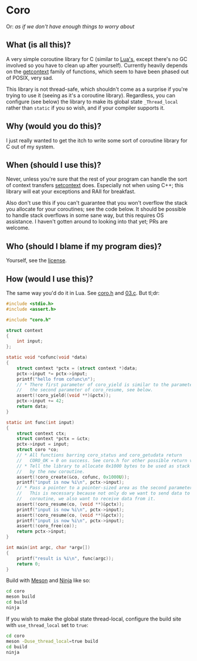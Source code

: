 # Coro

Or: _as if we don't have enough things to worry about_

## What (is all this)?

A very simple coroutine library for C (similar to
[Lua's](https://www.lua.org/manual/5.1/manual.html#2.11), except there's no
GC involved so you have to clean up after yourself). Currently heavily depends
on the [getcontext](https://linux.die.net/man/3/getcontext) family of
functions, which seem to have been phased out of POSIX, very sad.

This library is not thread-safe, which shouldn't come as a surprise if you're
trying to use it (seeing as it's a coroutine library). Regardless, you can
configure (see below) the library to make its global state `_Thread_local`
rather than `static` if you so wish, and if your compiler supports it.

## Why (would you do this)?

I just really wanted to get the itch to write some sort of coroutine library
for C out of my system.

## When (should I use this)?

Never, unless you're sure that the rest of your program can handle the sort
of context transfers
[setcontext](https://linux.die.net/man/3/getcontext) does. Especially not when
using C++; this library will eat your exceptions and RAII for breakfast.

Also don't use this if you can't guarantee that you won't overflow the stack
you allocate for your coroutines; see the code below. It should be possible
to handle stack overflows in some sane way, but this requires OS assistance.
I haven't gotten around to looking into that yet; PRs are welcome.

## Who (should I blame if my program dies)?

Yourself, see the [license](LICENSE.md).

## How (would I use this)?

The same way you'd do it in Lua. See [coro.h](include/coro.h) and
[03.c](test/03.c). But tl;dr:

```c
#include <stdio.h>
#include <assert.h>

#include "coro.h"

struct context
{
	int input;
};

static void *cofunc(void *data)
{
	struct context *pctx = (struct context *)data;
	pctx->input *= pctx->input;
	printf("hello from cofunc\n");
	// * There first parameter of coro_yield is similar to the parameter to
	//   the second parameter of coro_resume, see below.
	assert(!coro_yield((void **)&pctx));
	pctx->input += 42;
	return data;
}

static int func(int input)
{
	struct context ctx;
	struct context *pctx = &ctx;
	pctx->input = input;
	struct coro *co;
	// * All functions barring coro_status and coro_getudata return
	//   CORO_OK = 0 on success. See coro.h for other possible return values.
	// * Tell the library to allocate 0x1000 bytes to be used as stack
	//   by the new coroutine.
	assert(!coro_create(&co, cofunc, 0x1000U));
	printf("input is now %i\n", pctx->input);
	// * Pass a pointer to a pointer-sized area as the second parameter.
	//   This is necessary because not only do we want to send data to the
	//   coroutine, we also want to receive data from it.
	assert(!coro_resume(co, (void **)&pctx));
	printf("input is now %i\n", pctx->input);
	assert(!coro_resume(co, (void **)&pctx));
	printf("input is now %i\n", pctx->input);
	assert(!coro_free(co));
	return pctx->input;
}

int main(int argc, char *argv[])
{
	printf("result is %i\n", func(argc));
	return 0;
}

```

Build with [Meson](https://mesonbuild.com/) and
[Ninja](https://ninja-build.org/) like so:

```sh
cd coro
meson build
cd build
ninja
```

If you wish to make the global state thread-local, configure the build site
with `use_thread_local` set to `true`:

```sh
cd coro
meson -Duse_thread_local=true build
cd build
ninja
```
